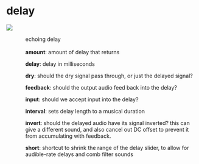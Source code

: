 
<a name=delay></a><br>
# <b>delay</b>
<img src="../images/delay.png"><br>
<div style="display:inline-block;margin-left:50px;">
echoing delay<br/><br/>
<b>amount</b>: amount of delay that returns<br>

<b>delay</b>: delay in milliseconds<br>

<b>dry</b>: should the dry signal pass through, or just the delayed signal?<br>

<b>feedback</b>: should the output audio feed back into the delay?<br>

<b>input</b>: should we accept input into the delay?<br>

<b>interval</b>: sets delay length to a musical duration<br>

<b>invert</b>: should the delayed audio have its signal inverted? this can give a different sound, and also cancel out DC offset to prevent it from accumulating with feedback.<br>

<b>short</b>: shortcut to shrink the range of the delay slider, to allow for audible-rate delays and comb filter sounds<br>
